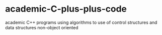 academic-C-plus-plus-code
=========================

academic C++ programs using algorithms to use of control structures and data structures non-object oriented 